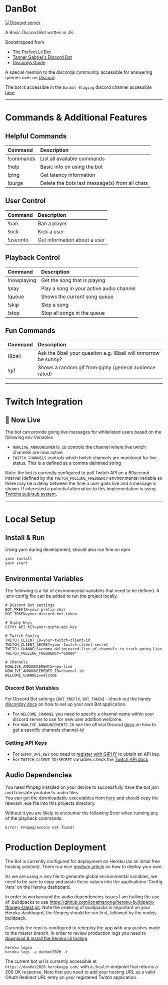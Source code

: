 # DanBot

<a href="https://discord.gg/bRCvFy9"><img src="https://discordapp.com/api/guilds/719386778468876378/embed.png" alt="Discord server" /></a>

A Basic Discord Bot written in JS.

Bootstrapped from
* [The Perfect Lil Bot](https://gist.github.com/eslachance/3349734a98d30011bb202f47342601d3)
* [Tanner Gabriel's Discord Bot](https://github.com/TannerGabriel/discord-bot)
* [Discordjs Guide](https://discordjs.guide/)

A special mention to the discordjs community accessible for answering queries over on [Discord](https://discord.gg/bRCvFy9).

The bot is accessible in the `Danbot Staging` discord channel accessible [here](https://discord.gg/xp7NbBT).

---
# Commands & Additional Features

## Helpful Commands

| Command     | Description     |
| :------------- | :------------- |
| !commands | List all available commands |
| !help | Basic info on using the bot     
| !ping | Get latency information |
| !purge | Delete the bots last message(s) from all chats |

## User Control

| Command     | Description     |
| :------------- | :------------- |
| !ban | Ban a player |
| !kick | Kick a user |
| !userinfo | Get information about a user |

## Playback Control

| Command     | Description     |
| :------------- | :------------- |
| !nowplaying | Get the song that is playing |
| !play | Play a song in your active audio channel |
| !queue | Shows the current song queue |
| !skip | Skip a song |
| !stop | Stop all songs in the queue |

## Fun Commands

| Command     | Description     |
| :------------- | :------------- |
| !8ball | Ask the 8ball your question e.g. !8ball will tomorrow be sunny? |
| !gif | Shows a random gif from giphy (general audience rated) |

---
# Twitch Integration

## 🔴 Now Live
The bot can provide going live messages for whitelisted users based on the following env Variables
* `NOWLIVE_ANNOUNCEMENTS_ID` controls the channel where live twitch channels are now active
* `TWITCH_CHANNELS` controls which twitch channels are monitored for live status. This is a defined as a comma delimited string

Note: the bot is currently configured to poll Twitch API on a 60second interval (defined by the `TWITCH_POLLING_FREQUENCY` environmental variable so there may be a delay between the time a user goes live and a message is shown. If interested a potential alternative to this implementation is using [Twitchs pub/sub system](https://dev.twitch.tv/docs/pubsub).

---
# Local Setup

## Install & Run

Using yarn during development, should also run fine on npm

```
yarn install
yarn start
```

## Environmental Variables

The following is a list of environmental variables that need to be defined.
A .env config file can be added to run the project locally.

```
# Discord Bot settings
BOT_PREFIX=your-prefix-char
BOT_TOKEN=your-discord-bot-token

# Giphy Keys
GIPHY_API_KEY=your-giphy-api-key

# Twitch Config
TWITCH_CLIENT_ID=your-twitch-client-id
TWITCH_CLIENT_SECRET=your-twitch-client-secret
TWITCH_CHANNELS=comma-deliminated-list-of-channels-to-track-going-live
TWITCH_POLLING_FREQUENCY="60000"

# Channels
NOWLIVE_ANNOUNCEMENTS=now-live
NOWLIVE_ANNOUNCEMENTS_ID=channel-id
WELCOME_CHANNEL=welcome
```

### Discord Bot Variables

For Discord Bot settings (`BOT_PREFIX`, `BOT_TOKEN`) - check out the handy [discordpy docs](https://discordpy.readthedocs.io/en/latest/discord.html) on how to set up your own Bot application.

* For `WELCOME_CHANNEL` you need to specify a channel name within your discord server to use for new user addition welcome.
* For `NOWLIVE_ANNOUNCEMENTS_ID` see the official Discord [docs](https://support.discord.com/hc/en-us/articles/206346498-Where-can-I-find-my-User-Server-Message-ID-) on how to get a specific channels channel-id

### Getting API Keys

* For `GIPHY_API_KEY` you need to [register with GIPHY](https://developers.giphy.com/) to obtain an API key.  
* For `TWITCH_CLIENT_ID/SECRET` variables check the [Twitch API docs](https://dev.twitch.tv/docs/authentication)

## Audio Dependencies

You need ffmpeg installed on your device to successfully have the bot join and translate youtube to audio files.  
You can get the downloadable executables from [here](http://ffmpeg.org/download.html) and should copy the relevant .exe file into this projects directory.

Without it you are likely to encounter the following Error when running any of the playback commands.

```
Error: FFmpeg/avconv not found!
```

# Production Deployment

The Bot is currently configured for deployment on Heroku (as an initial free hosting solution).
There is a nice [medium article](https://medium.com/@mason.spr/hosting-a-discord-js-bot-for-free-using-heroku-564c3da2d23f) on how to deploy your own.

As we are using a .env file to generate global environmental variables, we need to be sure to copy and
paste these values into the applications 'Config Vars' on the Heroku dashboard.

In order to workaround the audio dependencies issues I am trailing the use of .buildpacks to use https://github.com/jonathanong/heroku-buildpack-ffmpeg-latest.git. Note the ordering of buildpacks is important on your Heroku dashboard, the ffmpeg should be ran first, followed by the nodejs buildpack.

Currently the repo is configured to redeploy the app with any pushes made to the master branch.
In order to review production logs you need to [download & install the heroku cli tooling](https://devcenter.heroku.com/articles/heroku-cli#download-and-install).

```
heroku login
heroku logs -a danbot2020 -t
```

The current bot url is currently accessible at `https://danbot2020.herokuapp.com/` with a `/health` endpoint that returns a 200 OK response.
Note that you need to add your hosting URL as a valid OAuth Redirect URL entry on your registered Twitch application.
